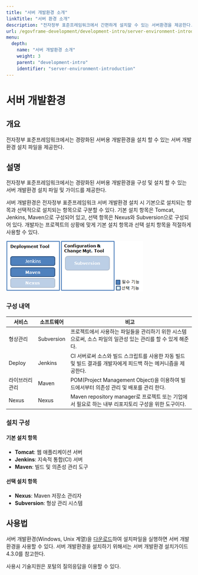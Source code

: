 ```yaml
---
title: "서버 개발환경 소개"
linkTitle: "서버 환경 소개"
description: "전자정부 표준프레임워크에서 간편하게 설치할 수 있는 서버환경을 제공한다."
url: /egovframe-development/development-intro/server-environment-introduction/
menu:
  depth:
    name: "서버 개발환경 소개"
    weight: 3
    parent: "development-intro"
    identifier: "server-environment-introduction"
---
```

# 서버 개발환경

## 개요

전자정부 표준프레임워크에서는 경량화된 서버용 개발환경을 설치 할 수 있는 서버 개발환경 설치 파일을 제공한다.

## 설명

전자정부 표준프레임워크에서는 경량화된 서버용 개발환경을 구성 및 설치 할 수 있는 서버 개발환경 설치 파일 및 가이드를 제공한다.

서버 개발환경은 전자정부 표준프레임워크 서버 개발환경 설치 시 기본으로 설치되는 항목과 선택적으로 설치되는 항목으로 구분할 수 있다. 기본 설치 항목은 Tomcat, Jenkins, Maven으로 구성되어 있고, 선택 항목은 Nexus와 Subversion으로 구성되어 있다. 개발자는 프로젝트의 상황에 맞게 기본 설치 항목과 선택 설치 항목을 적절하게 사용할 수 있다.

![서버 개발환경 구성도](./images/server-environment.png)

### 구성 내역

| 서비스          | 소프트웨어 | 비고                                                                                                           |
| --------------- | ---------- | -------------------------------------------------------------------------------------------------------------- |
| 형상관리        | Subversion | 프로젝트에서 사용하는 파일들을 관리하기 위한 시스템으로써, 소스 파일의 일관성 있는 관리를 할 수 있게 해준다.   |
| Deploy          | Jenkins    | CI 서버로써 소스와 빌드 스크립트를 사용한 자동 빌드 및 빌드 결과를 개발자에게 피드백 하는 메커니즘을 제공한다. |
| 라이브러리 관리 | Maven      | POM(Project Management Object)을 이용하여 빌드에서부터 의존성 관리 및 배포를 관리 한다.                        |
| Nexus           | Nexus      | Maven repository manager로 프로젝트 또는 기업에서 필요로 하는 내부 리포지토리 구성을 위한 도구이다.            |

### 설치 구성

#### 기본 설치 항목

- **Tomcat**: 웹 애플리케이션 서버
- **Jenkins**: 지속적 통합(CI) 서버
- **Maven**: 빌드 및 의존성 관리 도구

#### 선택 설치 항목

- **Nexus**: Maven 저장소 관리자
- **Subversion**: 형상 관리 시스템

## 사용법

서버 개발환경(Windows, Unix 계열)을 [다운로드](http://www.egovframe.go.kr)하여 설치파일을 실행하면 서버 개발환경을 사용할 수 있다. 서버 개발환경을 설치하기 위해서는 서버 개발환경 설치가이드4.3.0를 참고한다.

사용시 기술지원은 포털의 질의응답을 이용할 수 있다.
